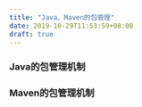 ```yaml
---
title: "Java、Maven的包管理"
date: 2019-10-29T11:53:59+08:00
draft: true
---
```


### Java的包管理机制

### Maven的包管理机制


